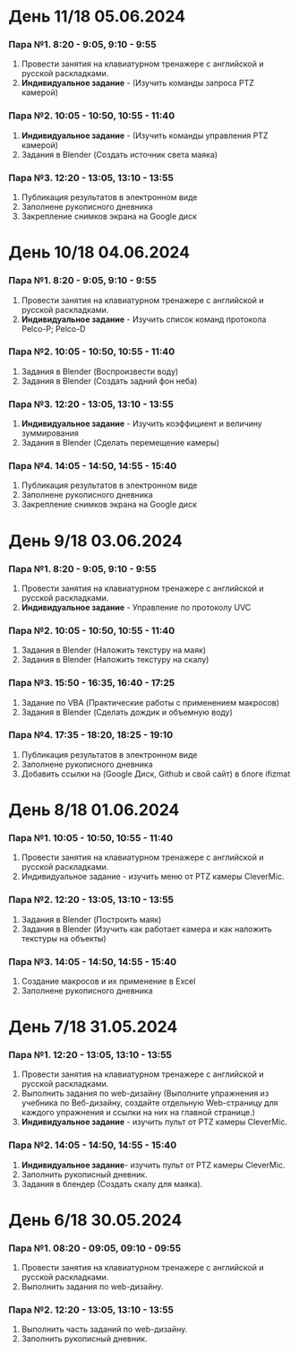 # День 11/18 05.06.2024
### Пара №1. 8:20 - 9:05, 9:10 - 9:55
1. Провести занятия на клавиатурном тренажере с английской и русской раскладками.
2. **Индивидуальное задание** - (Изучить команды запроса PTZ камерой)
### Пара №2. 10:05 - 10:50, 10:55 - 11:40
1. **Индивидуальное задание** - (Изучить команды управления PTZ камерой)
2. Задания в Blender (Создать источник света маяка)
### Пара №3. 12:20 - 13:05, 13:10 - 13:55
1. Публикация результатов в электронном виде 
2. Заполнене рукописного дневника
3. Закрепление снимков экрана на Google диск 

# День 10/18 04.06.2024
### Пара №1. 8:20 - 9:05, 9:10 - 9:55
1. Провести занятия на клавиатурном тренажере с английской и русской раскладками.
2. **Индивидуальное задание** - Изучить список команд протокола Pelco-Р; Pelco-D
### Пара №2. 10:05 - 10:50, 10:55 - 11:40
1. Задания в Blender (Воспроизвести воду)
2. Задания в Blender (Создать задний фон неба)
### Пара №3. 12:20 - 13:05, 13:10 - 13:55
1. **Индивидуальное задание** - Изучить коэффициент и величину зуммирования
2. Задания в Blender (Сделать перемещение камеры)
### Пара №4. 14:05 - 14:50, 14:55 - 15:40
1. Публикация результатов в электронном виде 
2. Заполнене рукописного дневника
3. Закрепление снимков экрана на Google диск 

# День 9/18 03.06.2024
### Пара №1. 8:20 - 9:05, 9:10 - 9:55
1. Провести занятия на клавиатурном тренажере с английской и русской раскладками.
2. **Индивидуальное задание** - Управление по протоколу UVC
### Пара №2. 10:05 - 10:50, 10:55 - 11:40
1. Задания в Blender (Наложить текстуру на маяк)
2. Задания в Blender (Наложить текстуру на скалу)
### Пара №3. 15:50 - 16:35, 16:40 - 17:25
1. Задание по VBA (Практические работы с применением макросов)
2. Задания в Blender (Сделать дождик и объемную воду)
### Пара №4. 17:35 - 18:20, 18:25 - 19:10
1. Публикация результатов в электронном виде 
2. Заполнене рукописного дневника
3. Добавить ссылки на (Google Диск, Github и свой сайт) в блоге ifizmat

# День 8/18 01.06.2024
### Пара №1. 10:05 - 10:50, 10:55 - 11:40
1. Провести занятия на клавиатурном тренажере с английской и русской раскладками.
2. Индивидуальное задание - изучить меню от PTZ камеры CleverMic.
### Пара №2. 12:20 - 13:05, 13:10 - 13:55
1. Задания в Blender (Построить маяк)
2. Задания в Blender (Изучить как работает камера и как наложить текстуры на объекты)
### Пара №3. 14:05 - 14:50, 14:55 - 15:40
1. Создание макросов и их применение в Excel
2. Заполнене рукописного дневника 

# День 7/18 31.05.2024
### Пара №1. 12:20 - 13:05, 13:10 - 13:55
1. Провести занятия на клавиатурном тренажере с английской и русской раскладками.
2. Выполнить задания по web-дизайну (Выполните упражнения из учебника по Веб-дизайну, создайте отдельную Web-страницу для каждого упражнения и ссылки на них на главной странице.)
3. **Индивидуальное задание** - изучить пульт от PTZ камеры CleverMic.
### Пара №2. 14:05 - 14:50, 14:55 - 15:40
1. **Индивидуальное задание**- изучить пульт от PTZ камеры CleverMic.
2. Заполнить рукописный дневник.
3. Задания в блендер (Создать скалу для маяка).

# День 6/18 30.05.2024
### Пара №1. 08:20 - 09:05, 09:10 - 09:55
1. Провести занятия на клавиатурном тренажере с английской и русской раскладками.
2. Выполнить задания по web-дизайну.
### Пара №2. 12:20 - 13:05, 13:10 - 13:55
1. Выполнить часть заданий по web-дизайну. 
2. Заполнить рукописный дневник. 
